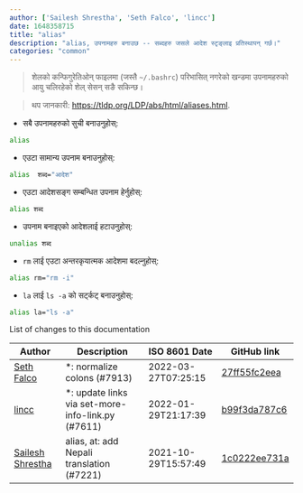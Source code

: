 ```yaml
---
author: ['Sailesh Shrestha', 'Seth Falco', 'lincc']
date: 1648358715
title: "alias"
description: "alias, उपनामहरु बनाउछ -- सब्दहरु जसले आदेश स्टृङ्लाइ प्रतिस्थापन् गर्छ।"
categories: "common"
---
```

> शेलको कन्फिगुरेतिओन् फाइलमा (जस्तै `~/.bashrc`) परिभासित् नगरेको खन्डमा उपनामहरुको आयु चलिरहेको शेल् सेसन् सङै सकिन्छ।

> थप जानकारी: <https://tldp.org/LDP/abs/html/aliases.html>.

- सबै उपनामहरुको सुची बनाउनुहोस्:

```bash
alias
```

- एउटा सामान्य उपनाम बनाउनुहोस्:

```bash
alias  शब्द="आदेश"
```

- एउटा आदेशसङ्ग सम्बन्धित उपनाम हेर्नुहोस्:

```bash
alias शब्द
```

- उपनाम बनाइएको आदेशलाई हटाउनुहोस्:

```bash
unalias शब्द
```

- `rm` लाई एउटा अन्तरकृयात्मक आदेशमा बदल्नुहोस्:

```bash
alias rm="rm -i"
```

- `la` लाई `ls -a` को सर्ट्कट् बनाउनुहोस्:

```bash
alias la="ls -a"
```
List of changes to this documentation


Author | Description | ISO 8601 Date | GitHub link
------|-----|-----|-----
[Seth Falco](mailto:seth@falco.fun) | *: normalize colons (#7913) | 2022-03-27T07:25:15 | [27ff55fc2eea](https://github.com/tldr-pages/tldr/commit/27ff55fc2eea445eb5216c3b1d934960539fc024)
[lincc](mailto:46962923+blueskyson@users.noreply.github.com) | *: update links via set-more-info-link.py (#7611) | 2022-01-29T21:17:39 | [b99f3da787c6](https://github.com/tldr-pages/tldr/commit/b99f3da787c6f43a545b9cb5ebd8265b1367fbc4)
[Sailesh Shrestha](mailto:34860977+werewolf-65@users.noreply.github.com) | alias, at: add Nepali translation (#7221) | 2021-10-29T15:57:49 | [1c0222ee731a](https://github.com/tldr-pages/tldr/commit/1c0222ee731a4ac7fcdd3b139c6c234324609e2e)

